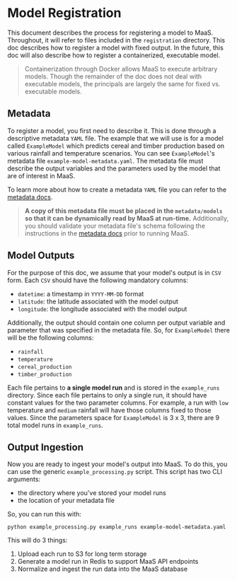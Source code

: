 # Model Registration

This document describes the process for registering a model to MaaS. Throughout, it will refer to files included in the `registration` directory. This doc describes how to register a model with fixed output. In the future, this doc will also describe how to register a containerized, executable model.

> Containerization through Docker allows MaaS to execute arbitrary models. Though the remainder of the doc does not deal with executable models, the principals are largely the same for fixed vs. executable models.


## Metadata

To register a model, you first need to describe it. This is done through a descriptive metadata `YAML` file. The example that we will use is for a model called `ExampleModel` which predicts cereal and timber production based on various rainfall and temperature scenarios. You can see `ExampleModel`'s metadata file `example-model-metadata.yaml`. The metadata file must describe the output variables and the parameters used by the model that are of interest in MaaS.

To learn more about how to create a metadata `YAML` file you can refer to the [metadata docs](metadata.md).

> **A copy of this metadata file must be placed in the `metadata/models` so that it can be dynamically read by MaaS at run-time.** Additionally, you should validate your metadata file's schema following the instructions in the [metadata docs](metadata.md) prior to running MaaS.

## Model Outputs

For the purpose of this doc, we assume that your model's output is in `CSV` form. Each `CSV` should have the following mandatory columns:

* `datetime`: a timestamp in `YYYY-MM-DD` format
* `latitude`: the latitude associated with the model output
* `longitude`: the longitude associated with the model output

Additionally, the output should contain one column per output variable and parameter that was specified in the metadata file. So, for `ExampleModel` there will be the following columns:

* `rainfall`
* `temperature`
* `cereal_production`
* `timber_production`

Each file pertains to **a single model run** and is stored in the `example_runs` directory. Since each file pertains to only a single run, it should have constant values for the two parameter columns. For example, a run with `low` temperature and `medium` rainfall will have those columns fixed to those values. Since the parameters space for `ExampleModel` is 3 x 3, there are 9 total model runs in `example_runs`.


## Output Ingestion 

Now you are ready to ingest your model's output into MaaS. To do this, you can use the generic `example_processing.py` script. This script has two CLI arguments:

* the directory where you've stored your model runs
* the location of your metadata file

So, you can run this with:

```
python example_processing.py example_runs example-model-metadata.yaml
```

This will do 3 things:

1. Upload each run to S3 for long term storage
2. Generate a model run in Redis to support MaaS API endpoints
3. Normalize and ingest the run data into the MaaS database